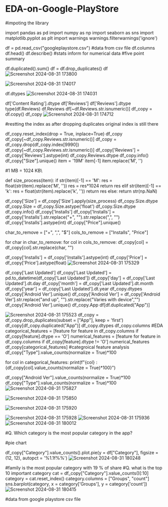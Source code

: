# EDA-on-Google-PlayStore

#impoting the library

import pandas as pd
import numpy as np
import seaborn as sns
import matplotlib.pyplot as plt
import warnings
warnings.filterwarnings('ignore')

df = pd.read_csv("googleplaystore.csv")  #data from csv file
df.columns
df.head()
df.describe()     #stats inform for numerical data #five point summary

df.duplicated().sum()
df = df.drop_duplicates()
df
![Screenshot 2024-08-31 173800](https://github.com/user-attachments/assets/e26b3796-952f-4a5d-9c91-4f1ac1d817af)


![Screenshot 2024-08-31 174017](https://github.com/user-attachments/assets/057ae780-9d8b-4ca7-a6e0-6eaa44533945)

df.dtypes
![Screenshot 2024-08-31 174031](https://github.com/user-attachments/assets/923f9f60-06db-491f-9c15-a50290e904ac)

df['Content Rating'].dtype
df['Reviews']
df['Reviews'].dtype
type(df.Reviews)
df.Reviews
df[~df.Reviews.str.isnumeric()]
df_copy = df.copy()
df_copy
![Screenshot 2024-08-31 174712](https://github.com/user-attachments/assets/a4f35afc-602a-47a3-b51c-baee75719501)

#restting the index as after dropping duplicates original index is still there

df_copy.reset_index(drop = True, inplace=True)
df_copy
df_copy[~df_copy.Reviews.str.isnumeric()]
df_copy = df_copy.drop(df_copy.index[9990])
df_copy[~df_copy.Reviews.str.isnumeric()]
df_copy['Reviews'] = df_copy['Reviews'].astype(int)
df_copy.Reviews.dtype
df_copy.info()
df_copy["Size"].unique()
item = '19M'
item[-1]
item.replace('M', '')


#1 MB = 1024 KB\

def size_process(item):
    if str(item)[-1] == 'M':
        res = float(str(item).replace('M', ''))
        res = res*1024
        return res
    elif str(item)[-1] == 'k':
        res = float(str(item).replace('k', ''))
        return res
    else:
        return str(np.NaN)

df_copy['Size'] = df_copy['Size'].apply(size_process)
df_copy.Size.dtype
df_copy.Size = df_copy.Size.astype('float')
df_copy.Size.dtype
df_copy.info()
df_copy['Installs']
df_copy['Installs'] = df_copy['Installs'].str.replace("+", "").str.replace(",", "")
df_copy['Installs'].astype(int)
df_copy["Price"].unique()


char_to_remove = ["+", ",", "$"] 
cols_to_remove = ["Installs", "Price"]

for char in char_to_remove:
    for col in cols_to_remove:
        df_copy[col] = df_copy[col].str.replace(char, "")


df_copy['Installs'] = df_copy['Installs'].astype(int)
df_copy['Price'] = df_copy['Price'].astype(float)
![Screenshot 2024-08-31 175329](https://github.com/user-attachments/assets/772a60af-1b21-4f19-afdc-86318c375767)

df_copy['Last Updated']
df_copy['Last Updated'] = pd.to_datetime(df_copy['Last Updated'])
df_copy['day'] = df_copy['Last Updated'].dt.day
df_copy['month'] = df_copy['Last Updated'].dt.month
df_copy['year'] = df_copy['Last Updated'].dt.year
df_copy.dtypes
df_copy['Android Ver'].unique()
df_copy['Android Ver'] = df_copy['Android Ver'].str.replace("and up", "").str.replace("Varies with device","")
df_copy['Android Ver'].unique()
df_copy.App
df[df.duplicated("App")]

![Screenshot 2024-08-31 175523](https://github.com/user-attachments/assets/2af8949d-bc55-4f4e-b1e1-d5f6d6071e22)
df_copy = df_copy.drop_duplicates(subset = ["App"], keep = 'first')
df_copy[df_copy.duplicated("App")]
df_copy.dtypes
df_copy.columns
#EDA
categorical_features = [feature for feature in df_copy.columns if df_copy[feature].dtype == 'O']
numerical_features = [feature for feature in df_copy.columns if df_copy[feature].dtype != 'O']
numerical_features
df_copy[categorical_features]
#categroical feature analysis
df_copy["Type"].value_counts(normalize = True)*100

for col in categorical_features:
    print(f"{col} : {df_copy[col].value_counts(normalize = True)*100}")

df_copy["Android Ver"].value_counts(normalize = True)*100
df_copy["Type"].value_counts(normalize = True)*100
![Screenshot 2024-08-31 175827](https://github.com/user-attachments/assets/5998e649-e66f-4436-9cf8-c5de22d89630)

![Screenshot 2024-08-31 175850](https://github.com/user-attachments/assets/2f8d5bbb-2296-496d-bb74-0861fa25ccf8)

![Screenshot 2024-08-31 175920](https://github.com/user-attachments/assets/03ca8597-9dbf-4c87-b0d0-74623e5c694b)

![Screenshot 2024-08-31 175928](https://github.com/user-attachments/assets/e42638ae-9f1d-44c8-85aa-8619edb8ea4c)
![Screenshot 2024-08-31 175936](https://github.com/user-attachments/assets/f43f51da-9251-433b-88bf-c9bafff5121e)
![Screenshot 2024-08-31 180012](https://github.com/user-attachments/assets/fcda8798-0452-4f7a-bf35-7fe90628a96b)

#Q. Which category is the most popular category in the app?

#pie chart

df_copy["Category"].value_counts().plot.pie(y = df["Category"], figsize = (12, 12), autopct = '%1.1f%%')
![Screenshot 2024-08-31 180248](https://github.com/user-attachments/assets/f1422d27-c641-4df2-8353-83fb9a9becc8)

#family is the most popular category with 19 % of share
#Q. what is the top 10 important category
cat = df_copy["Category"].value_counts()[:10]
category = cat.reset_index()
category.columns = ["Groups", "count"]
sns.barplot(category, x = category['Groups'], y = category['count'])
![Screenshot 2024-08-31 180415](https://github.com/user-attachments/assets/78643332-c0a6-423b-9709-2f31940324cd)

#data from google playstore csv file




